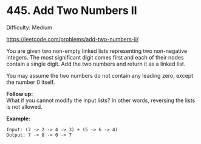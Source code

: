 # 445. Add Two Numbers II

Difficulty: Medium

https://leetcode.com/problems/add-two-numbers-ii/

You are given two non-empty linked lists representing two non-negative integers. The most significant digit comes first and each of their nodes contain a single digit. Add the two numbers and return it as a linked list.

You may assume the two numbers do not contain any leading zero, except the number 0 itself.

**Follow up:**  
What if you cannot modify the input lists? In other words, reversing the lists is not allowed.

**Example:**
```
Input: (7 -> 2 -> 4 -> 3) + (5 -> 6 -> 4)
Output: 7 -> 8 -> 0 -> 7
```
